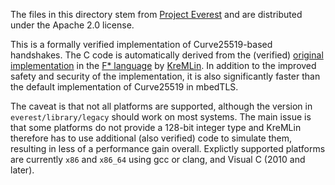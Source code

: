 The files in this directory stem from [Project Everest](https://project-everest.github.io/) and are distributed under the Apache 2.0 license.

This is a formally verified implementation of Curve25519-based handshakes. The C code is automatically derived from the (verified) [original implementation](https://github.com/project-everest/hacl-star/tree/master/code/curve25519) in the [F* language](https://github.com/fstarlang/fstar) by [KreMLin](https://github.com/fstarlang/kremlin). In addition to the improved safety and security of the implementation, it is also significantly faster than the default implementation of Curve25519 in mbedTLS.

The caveat is that not all platforms are supported, although the version in `everest/library/legacy` should work on most systems. The main issue is that some platforms do not provide a 128-bit integer type and KreMLin therefore has to use additional (also verified) code to simulate them, resulting in less of a performance gain overall. Explictly supported platforms are currently `x86` and `x86_64` using gcc or clang, and Visual C (2010 and later).
